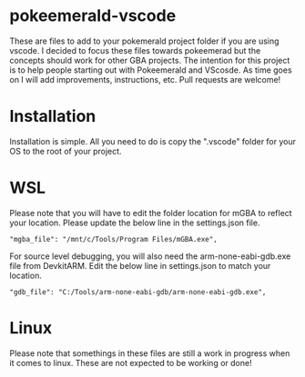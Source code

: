 # pokeemerald-vscode
These are files to add to your pokemerald project folder if you are using vscode. I decided to focus these files towards pokeemerad but the concepts should work for other GBA projects. The intention for this project is to help people starting out with Pokeemerald and VScosde. As time goes on I will add improvements, instructions, etc. Pull requests are welcome!

# Installation

Installation is simple. All you need to do is copy the ".vscode" folder for your OS to the root of your project.

# WSL

Please note that you will have to edit the folder location for mGBA to reflect your location. Please update the below line in the settings.json file.


```
"mgba_file": "/mnt/c/Tools/Program Files/mGBA.exe",
```

For source level debugging, you will also need the arm-none-eabi-gdb.exe file from DevkitARM. Edit the below line in settings.json to match your location.

```
"gdb_file": "C:/Tools/arm-none-eabi-gdb/arm-none-eabi-gdb.exe",
```

# Linux

<div class="text-red">
Please note that somethings in these files are still a work in progress when it comes to linux. These are not expected to be working or done!
</div>
